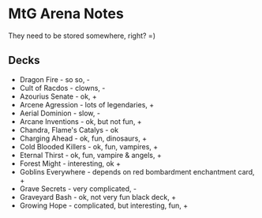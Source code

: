 # MtG Arena Notes

They need to be stored somewhere, right? =)

## Decks

- Dragon Fire - so so, -
- Cult of Racdos - clowns, -
- Azourius Senate - ok, +
- Arcene Agression - lots of legendaries, +
- Aerial Dominion - slow, -
- Arcane Inventions - ok, but not fun, +
- Chandra, Flame's Catalys - ok
- Charging Ahead - ok, fun, dinosaurs, +
- Cold Blooded Killers - ok, fun, vampires, +
- Eternal Thirst - ok, fun, vampire & angels, +
- Forest Might - interesting, ok +
- Goblins Everywhere - depends on red bombardment enchantment card, +
- Grave Secrets - very complicated, -
- Graveyard Bash - ok, not very fun black deck, +
- Growing Hope - complicated, but interesting, fun, +

